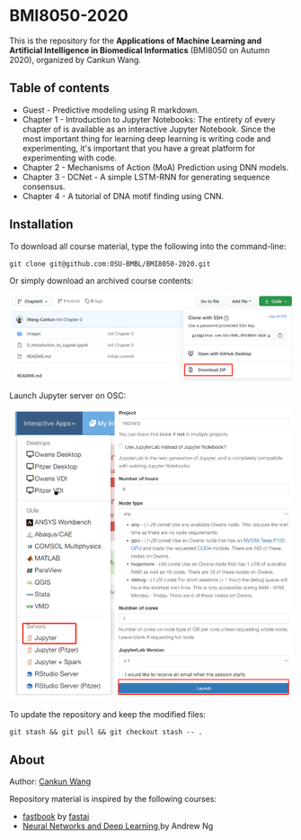# BMI8050-2020

This is the repository for the **Applications of Machine Learning and Artificial Intelligence in Biomedical Informatics** (BMI8050 on Autumn 2020), organized by Cankun Wang.

## Table of contents

- Guest - Predictive modeling using R markdown.
- Chapter 1 - Introduction to Jupyter Notebooks: The entirety of every chapter of is available as an interactive Jupyter Notebook. Since the most important thing for learning deep learning is writing code and experimenting, it's important that you have a great platform for experimenting with code.
- Chapter 2 - Mechanisms of Action (MoA) Prediction using DNN models.
- Chapter 3 - DCNet - A simple LSTM-RNN for generating sequence consensus.
- Chapter 4 - A tutorial of DNA motif finding using CNN.

## Installation
To download all course material, type the following into the command-line:

```
git clone git@github.com:OSU-BMBL/BMI8050-2020.git
```
Or simply download an archived course contents:

![](./images/readme_download_repo_zip.png)

Launch Jupyter server on OSC:

![](./images/readme_launch_osc.png)


To update the repository and keep the modified files:

```
git stash && git pull && git checkout stash -- .
```

## About

Author: [Cankun Wang](https://github.com/Wang-Cankun)

Repository material is inspired by the following courses:

- [fastbook](https://github.com/fastai/fastbook) by [fastai](https://docs.fast.ai/)
- [Neural Networks and Deep Learning
](https://www.coursera.org/learn/neural-networks-deep-learning) by Andrew Ng